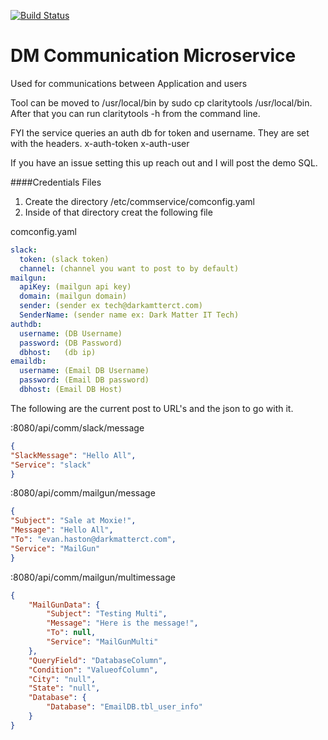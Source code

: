 [![Build Status](https://travis-ci.com/DMEvanCT/CommService.svg?branch=master)](https://travis-ci.com/DMEvanCT/CommService)

# DM Communication Microservice
Used for communications between Application and users





Tool can be moved to /usr/local/bin by sudo cp claritytools /usr/local/bin.  After that you can run claritytools -h from the command line. 

FYI the service queries an auth db for token and username. They are set with the headers.
x-auth-token 
x-auth-user

If you have an issue setting this up reach out and I will post the demo SQL.

####Credentials Files

1. Create the directory /etc/commservice/comconfig.yaml
2. Inside of that directory creat the following file 

comconfig.yaml

```yaml
slack:
  token: (slack token)
  channel: (channel you want to post to by default)
mailgun:
  apiKey: (mailgun api key)
  domain: (mailgun domain)
  sender: (sender ex tech@darkamtterct.com)
  SenderName: (sender name ex: Dark Matter IT Tech)
authdb:
  username: (DB Username)
  password: (DB Password)
  dbhost:   (db ip)
emaildb:
  username: (Email DB Username)
  password: (Email DB password)
  dbhost: (Email DB Host)

```

The following are the current post to URL's and the json to go with it. 

:8080/api/comm/slack/message

```json 
{
"SlackMessage": "Hello All",
"Service": "slack"
}
```

:8080/api/comm/mailgun/message
```json
{
"Subject": "Sale at Moxie!",
"Message": "Hello All",
"To": "evan.haston@darkmatterct.com",
"Service": "MailGun"
}
```

:8080/api/comm/mailgun/multimessage
```json 
{
	"MailGunData": {
		"Subject": "Testing Multi", 
		"Message": "Here is the message!",
		"To": null, 
		"Service": "MailGunMulti"
	},
	"QueryField": "DatabaseColumn",
	"Condition": "ValueofColumn",
	"City": "null", 
	"State": "null",
	"Database": {
		"Database": "EmailDB.tbl_user_info"
	}
}
```

